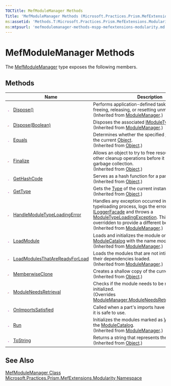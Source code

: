 ```yaml
---
TOCTitle: MefModuleManager Methods
Title: 'MefModuleManager Methods (Microsoft.Practices.Prism.MefExtensions.Modularity)'
ms:assetid: 'Methods.T:Microsoft.Practices.Prism.MefExtensions.Modularity.MefModuleManager'
ms:mtpsurl: 'mefmodulemanager-methods-mspp-mefextensions-modularity.md'
---
```


# MefModuleManager Methods

The [MefModuleManager](/patterns-practices/reference/mefmodulemanager-class-mspp-mefextensions-modularity) type exposes the following members.

## Methods

<table>

<thead>
<tr class="header">
<th> </th>
<th>Name</th>
<th>Description</th>
</tr>
</thead>
<tbody>
<tr class="odd">
<td><img src="/patterns-practices/reference/images/public-method.gif" alt="Public method"/></td>
<td><a href="/patterns-practices/reference/modulemanager-dispose-method-mspp-modularity" data-raw-source="[Dispose()](/patterns-practices/reference/modulemanager-dispose-method-mspp-modularity)">Dispose()</a></td>
<td><div class="summary">
Performs application-defined tasks associated with freeing, releasing, or resetting unmanaged resources.
</div>
(Inherited from <a href="/patterns-practices/reference/modulemanager-class-mspp-modularity" data-raw-source="[ModuleManager](/patterns-practices/reference/modulemanager-class-mspp-modularity)">ModuleManager</a>.)</td>
</tr>
<tr class="even">
<td><img src="/patterns-practices/reference/images/protmethod.gif" alt="Protected method"/></td>
<td><a href="/patterns-practices/reference/modulemanager-dispose-method-boolean-mspp-modularity" data-raw-source="[Dispose(Boolean)](/patterns-practices/reference/modulemanager-dispose-method-boolean-mspp-modularity)">Dispose(Boolean)</a></td>
<td><div class="summary">
Disposes the associated <a href="/patterns-practices/reference/imoduletypeloader-interface-mspp-modularity" data-raw-source="[IModuleTypeLoader](/patterns-practices/reference/imoduletypeloader-interface-mspp-modularity)">IModuleTypeLoader</a>s.
</div>
(Inherited from <a href="/patterns-practices/reference/modulemanager-class-mspp-modularity" data-raw-source="[ModuleManager](/patterns-practices/reference/modulemanager-class-mspp-modularity)">ModuleManager</a>.)</td>
</tr>
<tr class="odd">
<td><img src="/patterns-practices/reference/images/public-method.gif" alt="Public method"/></td>
<td><a href="http://msdn.microsoft.com/en-us/library/bsc2ak47" data-raw-source="[Equals](http://msdn.microsoft.com/en-us/library/bsc2ak47)">Equals</a></td>
<td><div class="summary">
Determines whether the specified <a href="http://msdn.microsoft.com/en-us/library/e5kfa45b" data-raw-source="[Object](http://msdn.microsoft.com/en-us/library/e5kfa45b)">Object</a> is equal to the current <a href="http://msdn.microsoft.com/en-us/library/e5kfa45b" data-raw-source="[Object](http://msdn.microsoft.com/en-us/library/e5kfa45b)">Object</a>.
</div>
(Inherited from <a href="http://msdn.microsoft.com/en-us/library/e5kfa45b" data-raw-source="[Object](http://msdn.microsoft.com/en-us/library/e5kfa45b)">Object</a>.)</td>
</tr>
<tr class="even">
<td><img src="/patterns-practices/reference/images/protmethod.gif" alt="Protected method"/></td>
<td><a href="http://msdn.microsoft.com/en-us/library/4k87zsw7" data-raw-source="[Finalize](http://msdn.microsoft.com/en-us/library/4k87zsw7)">Finalize</a></td>
<td><div class="summary">
Allows an object to try to free resources and perform other cleanup operations before it is reclaimed by garbage collection.
</div>
(Inherited from <a href="http://msdn.microsoft.com/en-us/library/e5kfa45b" data-raw-source="[Object](http://msdn.microsoft.com/en-us/library/e5kfa45b)">Object</a>.)</td>
</tr>
<tr class="odd">
<td><img src="/patterns-practices/reference/images/public-method.gif" alt="Public method"/></td>
<td><a href="http://msdn.microsoft.com/en-us/library/zdee4b3y" data-raw-source="[GetHashCode](http://msdn.microsoft.com/en-us/library/zdee4b3y)">GetHashCode</a></td>
<td><div class="summary">
Serves as a hash function for a particular type.
</div>
(Inherited from <a href="http://msdn.microsoft.com/en-us/library/e5kfa45b" data-raw-source="[Object](http://msdn.microsoft.com/en-us/library/e5kfa45b)">Object</a>.)</td>
</tr>
<tr class="even">
<td><img src="/patterns-practices/reference/images/public-method.gif" alt="Public method"/></td>
<td><a href="http://msdn.microsoft.com/en-us/library/dfwy45w9" data-raw-source="[GetType](http://msdn.microsoft.com/en-us/library/dfwy45w9)">GetType</a></td>
<td><div class="summary">
Gets the <a href="http://msdn.microsoft.com/en-us/library/42892f65" data-raw-source="[Type](http://msdn.microsoft.com/en-us/library/42892f65)">Type</a> of the current instance.
</div>
(Inherited from <a href="http://msdn.microsoft.com/en-us/library/e5kfa45b" data-raw-source="[Object](http://msdn.microsoft.com/en-us/library/e5kfa45b)">Object</a>.)</td>
</tr>
<tr class="odd">
<td><img src="/patterns-practices/reference/images/protmethod.gif" alt="Protected method"/></td>
<td><a href="/patterns-practices/reference/modulemanager-handlemoduletypeloadingerror-method-mspp-modularity" data-raw-source="[HandleModuleTypeLoadingError](/patterns-practices/reference/modulemanager-handlemoduletypeloadingerror-method-mspp-modularity)">HandleModuleTypeLoadingError</a></td>
<td><div class="summary">
Handles any exception occurred in the module typeloading process, logs the error using the <a href="/patterns-practices/reference/iloggerfacade-interface-mspp-logging" data-raw-source="[ILoggerFacade](/patterns-practices/reference/iloggerfacade-interface-mspp-logging)">ILoggerFacade</a> and throws a <a href="/patterns-practices/reference/moduletypeloadingexception-class-mspp-modularity" data-raw-source="[ModuleTypeLoadingException](/patterns-practices/reference/moduletypeloadingexception-class-mspp-modularity)">ModuleTypeLoadingException</a>. This method can be overridden to provide a different behavior.
</div>
(Inherited from <a href="/patterns-practices/reference/modulemanager-class-mspp-modularity" data-raw-source="[ModuleManager](/patterns-practices/reference/modulemanager-class-mspp-modularity)">ModuleManager</a>.)</td>
</tr>
<tr class="even">
<td><img src="/patterns-practices/reference/images/public-method.gif" alt="Public method"/></td>
<td><a href="/patterns-practices/reference/modulemanager-loadmodule-method-mspp-modularity" data-raw-source="[LoadModule](/patterns-practices/reference/modulemanager-loadmodule-method-mspp-modularity)">LoadModule</a></td>
<td><div class="summary">
Loads and initializes the module on the <a href="/patterns-practices/reference/modulemanager-modulecatalog-property-mspp-modularity" data-raw-source="[ModuleCatalog](/patterns-practices/reference/modulemanager-modulecatalog-property-mspp-modularity)">ModuleCatalog</a> with the name <em>moduleName</em>.
</div>
(Inherited from <a href="/patterns-practices/reference/modulemanager-class-mspp-modularity" data-raw-source="[ModuleManager](/patterns-practices/reference/modulemanager-class-mspp-modularity)">ModuleManager</a>.)</td>
</tr>
<tr class="odd">
<td><img src="/patterns-practices/reference/images/protmethod.gif" alt="Protected method"/></td>
<td><a href="/patterns-practices/reference/modulemanager-loadmodulesthatarereadyforload-method-mspp-modularity" data-raw-source="[LoadModulesThatAreReadyForLoad](/patterns-practices/reference/modulemanager-loadmodulesthatarereadyforload-method-mspp-modularity)">LoadModulesThatAreReadyForLoad</a></td>
<td><div class="summary">
Loads the modules that are not intialized and have their dependencies loaded.
</div>
(Inherited from <a href="/patterns-practices/reference/modulemanager-class-mspp-modularity" data-raw-source="[ModuleManager](/patterns-practices/reference/modulemanager-class-mspp-modularity)">ModuleManager</a>.)</td>
</tr>
<tr class="even">
<td><img src="/patterns-practices/reference/images/protmethod.gif" alt="Protected method"/></td>
<td><a href="http://msdn.microsoft.com/en-us/library/57ctke0a" data-raw-source="[MemberwiseClone](http://msdn.microsoft.com/en-us/library/57ctke0a)">MemberwiseClone</a></td>
<td><div class="summary">
Creates a shallow copy of the current <a href="http://msdn.microsoft.com/en-us/library/e5kfa45b" data-raw-source="[Object](http://msdn.microsoft.com/en-us/library/e5kfa45b)">Object</a>.
</div>
(Inherited from <a href="http://msdn.microsoft.com/en-us/library/e5kfa45b" data-raw-source="[Object](http://msdn.microsoft.com/en-us/library/e5kfa45b)">Object</a>.)</td>
</tr>
<tr class="odd">
<td><img src="/patterns-practices/reference/images/protmethod.gif" alt="Protected method"/></td>
<td><a href="/patterns-practices/reference/mefmodulemanager-moduleneedsretrieval-method-mspp-mefextensions-modularity" data-raw-source="[ModuleNeedsRetrieval](/patterns-practices/reference/mefmodulemanager-moduleneedsretrieval-method-mspp-mefextensions-modularity)">ModuleNeedsRetrieval</a></td>
<td><div class="summary">
Checks if the module needs to be retrieved before it&#39;s initialized.
</div>
(Overrides <a href="/patterns-practices/reference/modulemanager-moduleneedsretrieval-method-mspp-modularity" data-raw-source="[ModuleManager.ModuleNeedsRetrieval(ModuleInfo)](/patterns-practices/reference/modulemanager-moduleneedsretrieval-method-mspp-modularity)">ModuleManager.ModuleNeedsRetrieval(ModuleInfo)</a>.)</td>
</tr>
<tr class="even">
<td><img src="/patterns-practices/reference/images/public-method.gif" alt="Public method"/></td>
<td><a href="/patterns-practices/reference/mefmodulemanager-onimportssatisfied-method-mspp-mefextensions-modularity" data-raw-source="[OnImportsSatisfied](/patterns-practices/reference/mefmodulemanager-onimportssatisfied-method-mspp-mefextensions-modularity)">OnImportsSatisfied</a></td>
<td><div class="summary">
Called when a part&#39;s imports have been satisfied and it is safe to use.
</div></td>
</tr>
<tr class="odd">
<td><img src="/patterns-practices/reference/images/public-method.gif" alt="Public method"/></td>
<td><a href="/patterns-practices/reference/modulemanager-run-method-mspp-modularity" data-raw-source="[Run](/patterns-practices/reference/modulemanager-run-method-mspp-modularity)">Run</a></td>
<td><div class="summary">
Initializes the modules marked as <a href="/patterns-practices/reference/initializationmode-enumeration-mspp-modularity" data-raw-source="[WhenAvailable](/patterns-practices/reference/initializationmode-enumeration-mspp-modularity)">WhenAvailable</a> on the <a href="/patterns-practices/reference/modulemanager-modulecatalog-property-mspp-modularity" data-raw-source="[ModuleCatalog](/patterns-practices/reference/modulemanager-modulecatalog-property-mspp-modularity)">ModuleCatalog</a>.
</div>
(Inherited from <a href="/patterns-practices/reference/modulemanager-class-mspp-modularity" data-raw-source="[ModuleManager](/patterns-practices/reference/modulemanager-class-mspp-modularity)">ModuleManager</a>.)</td>
</tr>
<tr class="even">
<td><img src="/patterns-practices/reference/images/public-method.gif" alt="Public method"/></td>
<td><a href="http://msdn.microsoft.com/en-us/library/7bxwbwt2" data-raw-source="[ToString](http://msdn.microsoft.com/en-us/library/7bxwbwt2)">ToString</a></td>
<td><div class="summary">
Returns a string that represents the current object.
</div>
(Inherited from <a href="http://msdn.microsoft.com/en-us/library/e5kfa45b" data-raw-source="[Object](http://msdn.microsoft.com/en-us/library/e5kfa45b)">Object</a>.)</td>
</tr>
</tbody>
</table>

## See Also

[MefModuleManager Class](/patterns-practices/reference/mefmodulemanager-class-mspp-mefextensions-modularity)  
[Microsoft.Practices.Prism.MefExtensions.Modularity Namespace](/patterns-practices/reference/mspp-mefextensions-modularity-namespace)  